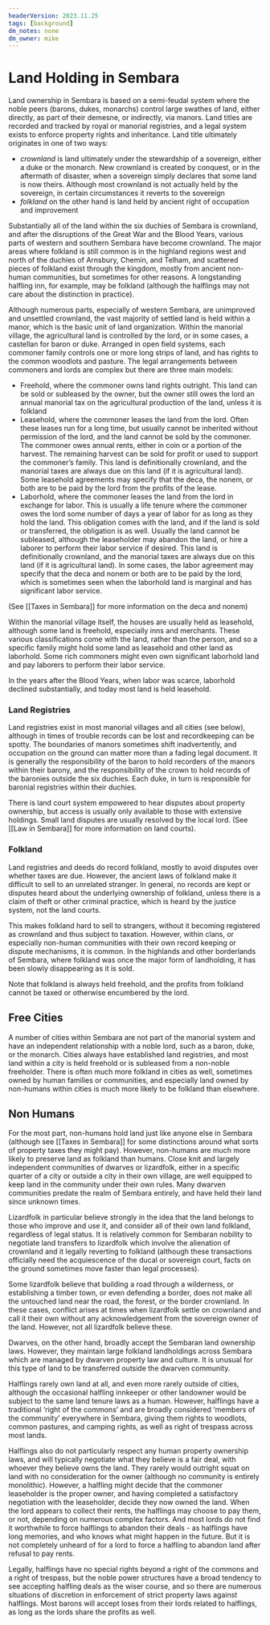 ```yaml
---
headerVersion: 2023.11.25
tags: [background]
dm_notes: none
dm_owner: mike
---
```

# Land Holding in Sembara

Land ownership in Sembara is based on a semi-feudal system where the noble peers (barons, dukes, monarchs) control large swathes of land, either directly, as part of their demesne, or indirectly, via manors. Land titles are recorded and tracked by royal or manorial registries, and a legal system exists to enforce property rights and inheritance. Land title ultimately originates in one of two ways:

* *crownland* is land ultimately under the stewardship of a sovereign, either a duke or the monarch. New crownland is created by conquest, or in the aftermath of disaster, when a sovereign simply declares that some land is now theirs. Although most crownland is not actually held by the sovereign, in certain circumstances it reverts to the sovereign
* *folkland* on the other hand is land held by ancient right of occupation and improvement

Substantially all of the land within the six duchies of Sembara is crownland, and after the disruptions of the Great War and the Blood Years, various parts of western and southern Sembara have become crownland. The major areas where folkland is still common is in the highland regions west and north of the duchies of Arnsbury, Chemin, and Telham, and scattered pieces of folkland exist through the kingdom, mostly from ancient non-human communities, but sometimes for other reasons. A longstanding halfling inn, for example, may be folkland (although the halflings may not care about the distinction in practice).

Although numerous parts, especially of western Sembara, are unimproved and unsettled crownland, the vast majority of settled land is held within a manor, which is the basic unit of  land organization. Within the manorial village, the agricultural land is controlled by the lord, or in some cases, a castellan for baron or duke. Arranged in open field systems, each commoner family controls one or more long strips of land, and has rights to the common woodlots and pasture. The legal arrangements between commoners and lords are complex but there are three main models:  

- Freehold, where the commoner owns land rights outright. This land can be sold or subleased by the owner, but the owner still owes the lord an annual manorial tax on the agricultural production of the land, unless it is folkland
- Leasehold, where the commoner leases the land from the lord. Often these leases run for a long time, but usually cannot be inherited without permission of the lord, and the land cannot be sold by the commoner. The commoner owes annual rents, either in coin or a portion of the harvest. The remaining harvest can be sold for profit or used to support the commoner’s family. This land is definitionally crownland, and the manorial taxes are always due on this land (if it is agricultural land). Some leasehold agreements may specify that the deca, the nonem, or both are to be paid by the lord from the profits of the lease.
- Laborhold, where the commoner leases the land from the lord in exchange for labor. This is usually a life tenure where the commoner owes the lord some number of days a year of labor for as long as they hold the land. This obligation comes with the land, and if the land is sold or transferred, the obligation is as well. Usually the land cannot be subleased, although the leaseholder may abandon the land, or hire a laborer to perform their labor service if desired.  This land is definitionally crownland, and the manorial taxes are always due on this land (if it is agricultural land). In some cases, the labor agreement may specify that the deca and nonem or both are to be paid by the lord, which is sometimes seen when the laborhold land is marginal and has significant labor service.

(See [[Taxes in Sembara]] for more information on the deca and nonem)

Within the manorial village itself, the houses are usually held as leasehold, although some land is freehold, especially inns and merchants. These various classifications come with the land, rather than the person, and so a specific family might hold some land as leasehold and other land as laborhold. Some rich commoners might even own significant laborhold land and pay laborers to perform their labor service.
 
In the years after the Blood Years, when labor was scarce, laborhold declined substantially, and today most land is held leasehold.
### Land Registries 
Land registries exist in most manorial villages and all cities (see below), although in times of trouble records can be lost and recordkeeping can be spotty. The boundaries of manors sometimes shift inadvertently, and occupation on the ground can matter more than a fading legal document. It is generally the responsibility of the baron to hold recorders of the manors within their barony, and the responsibility of the crown to hold records of the baronies outside the six duchies. Each duke, in turn is responsible for baronial registries within their duchies.

There is land court system empowered to hear disputes about property ownership, but access is usually only available to those with extensive holdings. Small land disputes are usually resolved by the local lord.  (See [[Law in Sembara]] for more information on land courts). 

### Folkland
Land registries and deeds do record folkland, mostly to avoid disputes over whether taxes are due. However, the ancient laws of folkland make it difficult to sell to an unrelated stranger. In general, no records are kept or disputes heard about the underlying ownership of folkland, unless there is a claim of theft or other criminal practice, which is heard by the justice system, not the land courts. 

This makes folkland hard to sell to strangers, without it becoming registered as crownland and thus subject to taxation. However, within clans, or especially non-human communities with their own record keeping or dispute mechanisms, it is common. In the highlands and other borderlands of Sembara, where folkland was once the major form of landholding, it has been slowly disappearing as it is sold.

Note that folkland is always held freehold, and the profits from folkland cannot be taxed or otherwise encumbered by the lord. 
## Free Cities
A number of cities within Sembara are not part of the manorial system and have an independent relationship with a noble lord, such as a baron, duke, or the monarch. Cities always have established land registries, and most land within a city is held freehold or is subleased from a non-noble freeholder.  There is often much more folkland in cities as well, sometimes owned by human families or communities, and especially land owned by non-humans within cities is much more likely to be folkland than elsewhere. 
## Non Humans
For the most part, non-humans hold land just like anyone else in Sembara (although see [[Taxes in Sembara]] for some distinctions around what sorts of property taxes they might pay). However, non-humans are much more likely to preserve land as folkland than humans. Close knit and largely independent communities of dwarves or lizardfolk, either in a specific quarter of a city or outside a city in their own village, are well equipped to keep land in the community under their own rules. Many dwarven communities predate the realm of Sembara entirely, and have held their land since unknown times. 

Lizardfolk in particular believe strongly in the idea that the land belongs to those who improve and use it, and consider all of their own land folkland, regardless of legal status. It is relatively common for Sembaran nobility to negotiate land transfers to lizardfolk which involve the alienation of crownland and it legally reverting to folkland (although these transactions officially need the acquiescence of the ducal or sovereign court, facts on the ground sometimes move faster than legal processes).

Some lizardfolk believe that building a road through a wilderness, or establishing a timber town, or even defending a border, does not make all the untouched land near the road, the forest, or the border crownland. In these cases, conflict arises at times when lizardfolk settle on crownland and call it their own without any acknowledgement from the sovereign owner of the land. However, not all lizardfolk believe these.

Dwarves, on the other hand, broadly accept the Sembaran land ownership laws. However, they maintain large folkland landholdings across Sembara which are managed by dwarven property law and culture. It is unusual for this type of land to be transferred outside the dwarven community. 

Halflings rarely own land at all, and even more rarely outside of cities, although the occasional halfling innkeeper or other landowner would be subject to the same land tenure laws as a human. However, halflings have a traditional ‘right of the commons’ and are broadly considered ‘members of the community’ everywhere in Sembara, giving them rights to woodlots, common pastures, and camping rights, as well as right of trespass across most lands.

Halflings also do not particularly respect any human property ownership laws, and will typically negotiate what they believe is a fair deal, with whoever they believe owns the land. They rarely would outright squat on land with no consideration for the owner (although no community is entirely monolithic). However, a halfling might decide that the commoner leaseholder is the proper owner, and having completed a satisfactory negotiation with the leaseholder, decide they now owned the land. When the lord appears to collect their rents, the halflings may choose to pay them, or not, depending on numerous complex factors. And most lords do not find it worthwhile to force halflings to abandon their deals - as halflings have long memories, and who knows what might happen in the future. But it is not completely unheard of for a lord to force a halfling to abandon land after refusal to pay rents.

Legally, halflings have no special rights beyond a right of the commons and a right of trespass, but the noble power structures have a broad tendency to see accepting halfling deals as the wiser course, and so there are numerous situations of discretion in enforcement of strict property laws against halflings. Most barons will accept loses from their lords related to halflings, as long as the lords share the profits as well. 